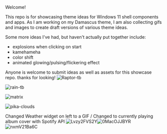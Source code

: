 Welcome!

This repo is for showcasing theme ideas for Windows 11 shell components and apps. 
As I am working on my Damascus theme, I am also collecting gifs and images to create draft versions of various theme ideas. 

Some more ideas I've had, but haven't actually put together include:

- explosions when clicking on start
- kamehameha
- color shift
- animated glowing/pulsing/flickering effect

Anyone is welcome to submit ideas as well as assets for this showcase repo.
thanks for looking!
![Raptor-tb](https://github.com/bbmaster123/Themes-Showcase/assets/92948468/98fb75b9-9cb4-4647-a30f-40fc34e266fb)

![rain-tb](https://github.com/bbmaster123/Themes-Showcase/assets/92948468/ab2bd7bb-273a-40a5-82af-15ba34f5b0ce)

![matrix](https://github.com/bbmaster123/Themes-Showcase/assets/92948468/e7ae06bb-79da-4f4b-b255-f4515f81d170)

![pika-clouds](https://github.com/bbmaster123/Themes-Showcase/assets/92948468/bbcc4641-4a49-4b7c-b935-bdc8fe053c4f)

Changed Weather widget on left to a GIF / Changed to currently playing album cover with Spotify API
![Lvzy2FVS2Y](https://github.com/user-attachments/assets/526dcf7c-2bb5-408b-8e5c-5733ccfdaf01)![0MacOJJBYR](https://github.com/user-attachments/assets/bd12ad39-98f9-4c58-b587-4d597dba77f9)
![nxmV21Ba6C](https://github.com/user-attachments/assets/e99306ac-aede-4f15-9f10-dd2d25993470)
